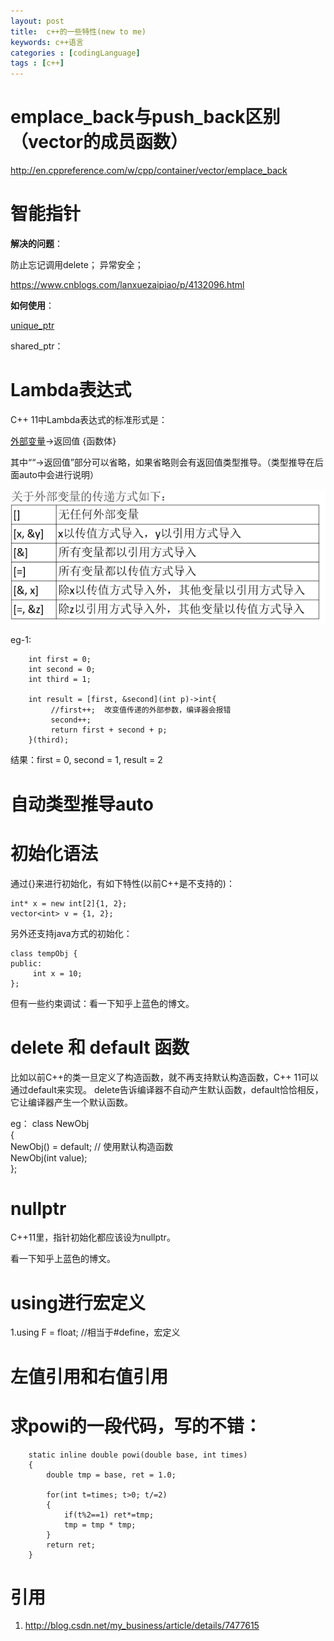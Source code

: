 ```yaml
---
layout: post
title:  c++的一些特性(new to me)
keywords: c++语言
categories : [codingLanguage]
tags : [c++]
---
```





#  emplace_back与push_back区别（vector的成员函数）

http://en.cppreference.com/w/cpp/container/vector/emplace_back







# 智能指针

**解决的问题**：

防止忘记调用delete；
异常安全；


https://www.cnblogs.com/lanxuezaipiao/p/4132096.html

**如何使用**：

[unique_ptr](http://zh.cppreference.com/w/cpp/memory/unique_ptr)

shared_ptr：






# Lambda表达式 

C++ 11中Lambda表达式的标准形式是：

 [外部变量](参数)->返回值 {函数体}

其中““->返回值”部分可以省略，如果省略则会有返回值类型推导。（类型推导在后面auto中会进行说明）

![](/images/codingLanguage/c++-lamda-1.png)


eg-1:

		int first = 0;  
		int second = 0;  
		int third = 1;  
		  
		int result = [first, &second](int p)->int{  
		     //first++;  改变值传递的外部参数，编译器会报错  
		     second++;  
		     return first + second + p;  
		}(third);  

结果：first = 0, second = 1, result = 2




# 自动类型推导auto





# 初始化语法


通过{}来进行初始化，有如下特性(以前C++是不支持的)：

	int* x = new int[2]{1, 2};  
	vector<int> v = {1, 2};  

另外还支持java方式的初始化：

	class tempObj {  
	public:  
	     int x = 10;  
	};  


但有一些约束调试：看一下知乎上蓝色的博文。



# delete 和 default 函数

比如以前C++的类一旦定义了构造函数，就不再支持默认构造函数，C++ 11可以通过default来实现。
delete告诉编译器不自动产生默认函数，default恰恰相反，它让编译器产生一个默认函数。

eg：
	class NewObj  
	{  
    	NewObj() = default; // 使用默认构造函数  
    	NewObj(int value);  
	};  



# nullptr

C++11里，指针初始化都应该设为nullptr。

看一下知乎上蓝色的博文。




# using进行宏定义

1.using F = float; //相当于#define，宏定义



# 左值引用和右值引用




# 求powi的一段代码，写的不错：

	
		static inline double powi(double base, int times)
 		{
  			double tmp = base, ret = 1.0;
  
  			for(int t=times; t>0; t/=2)
     		{
       			if(t%2==1) ret*=tmp;
       			tmp = tmp * tmp;
     		}
     		return ret;
   		}



# 引用

1. http://blog.csdn.net/my_business/article/details/7477615